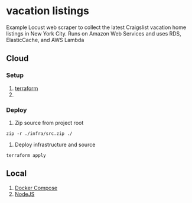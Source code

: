 # vacation listings

Example Locust web scraper to collect the latest Craigslist vacation home listings in New York City. Runs on Amazon Web Services and uses RDS, ElasticCache, and AWS Lambda

## Cloud

### Setup

1. [terraform](https://www.terraform.io/downloads.html)
1. 

### Deploy

1. Zip source from project root
  ```
  zip -r ./infra/src.zip ./
  ```
1. Deploy infrastructure and source
  ```
  terraform apply
  ```

## Local

1. [Docker Compose](https://docs.docker.com/compose/install/)
1. [NodeJS](https://nodejs.org/en/download/package-manager/#nvm)
